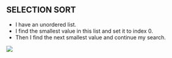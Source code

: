 ## SELECTION SORT

- I have an unordered list.
- I find the smallest value in this list and set it to index 0.
- Then I find the next smallest value and continue my search.

<img src="https://lh3.googleusercontent.com/proxy/jbSWXUD7nCXlB6UvnYwu70Uj5CrhrQWJs5JixA5vu7HD-yVxUF0yo29lUWu0-GI00cC1XPE1B43YsTPeHk2m0H5Bxd2cAg4Ju_4s4kYs-oT1mmKkR_E996kieZQOhNoqlVjmWDOTCMk"/>
